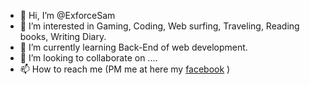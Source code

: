 - 👋 Hi, I’m @ExforceSam
- 👀 I’m interested in Gaming, Coding, Web surfing, Traveling, Reading books, Writing Diary.
- 🌱 I’m currently learning Back-End of web development.
- 💞️ I’m looking to collaborate on ....
- 📫 How to reach me (PM me at here my <a href = "http://facebook.com/al.mamun.sam2">facebook</a> )

<!---
ExforceSam/ExforceSam is a ✨ special ✨ repository because its `README.md` (this file) appears on your GitHub profile.
You can click the Preview link to take a look at your changes.
--->
